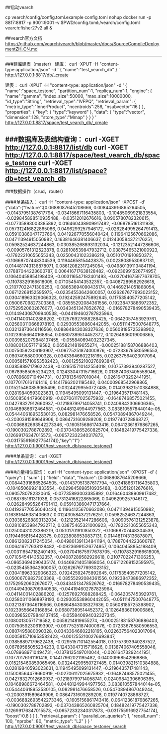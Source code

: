 



##启动vearch

cp vearch/config/config.toml.example config.toml
nohup docker run -p 8817:8817 -p 9001:9001 -v $PWD/config.toml:/vearch/config.toml vearch:fisher27v2 all &


##vearch官方文档
https://github.com/vearch/vearch/blob/master/docs/SourceCompileDeploymentZH_CN.md

-----------------
###建库建表（master）
建库：
curl -XPUT -H "content-type:application/json" -d '
{
"name":"test_vearch_db"
}
' http://127.0.0.1:8817/db/_create

建表：
curl -XPUT -H "content-type: application/json" -d '
{
"name":"space_testone",
"partition_num":1,
"replica_num":1,
"engine": {
"name":"gamma",
"index_size":50000,
"max_size":10000000,
"id_type":"String",
"retrieval_type":"IVFPQ",
"retrieval_param": {
"metric_type":"InnerProduct",
"ncentroids":256,
"nsubvector":16
}
},
"properties": {
"key": {
"type":"keyword"
},
"data": {
"type":"vector",
"dimension":128,
"store_type":"Mmap"
}
}
}
' http://127.0.0.1:8817/space/test_vearch_db/_create

###数据库及表结构查询：
curl -XGET http://127.0.0.1:8817/list/db
curl -XGET http://127.0.0.1:8817/space/test_vearch_db/space_testone
curl -XGET http://127.0.0.1:8817/list/space?db=test_vearch_db
-----------------------
###数据操作（crud，router）

####单条插入：
curl -H "content-type: application/json" -XPOST -d'
{"data":{"feature":[0.0688087645208666, 0.008443916865264505, -0.01437951387617794, -0.03418667116435803, -0.10485069921833554, -0.029845898510935488, -0.03512012676616, 0.0905780782320615, -0.07735893003385892, 0.016460438909917482, -0.068785161311938, 0.057312416822865066, 0.0496299257946172, -0.026284995264791413, 0.059103860471737664, 0.041926770556040424, 0.11964125670662086, 0.04711394915050982, 0.16381646381406637, 0.012430584372176251, 0.05982524637244863, 0.030385268893132034, -0.12123521447286606, -0.00905761312523878, 0.028108539847932712, 0.03875465321000923, -0.17822210655655343, 0.02500431023386219, 0.05101701910850372, -0.10668707448304539, 0.11944658154428375, 0.00238089530837131, 0.014481743136878071, 0.08612082317245054, -0.049801391134841194, 0.17887044223600787, 0.006416717638128482, -0.09236991526774957, 0.10640458854198409, -0.003116547182401493, -0.037041675977678705, -0.11078329166618005, 0.07105454143532357, -0.04087289582926618, 0.21077022471306253, -0.08653694090435174, 0.14469214051868054, 0.06712269152595975, -0.02354553642600057, 0.026267677693023152, 0.030418963329066323, 0.19242592475892645, 0.11753540577205142, 0.05006709827303369, -0.08555292084361556, 0.19238473886972352, 0.17529520602676077, -0.03434513478526762, -0.016978278490539435, 0.014494308709940538, -0.044194602787825964, -0.04114001402886202, -0.12576927688288425, -0.0642057453929761, 0.025803110668978193, 0.029305538960442055, -0.05111475007648775, 0.03213873646116566, 0.08864843038327636, 0.05608185725398902, 0.10239556640168854, 0.06807389514452372, 0.10264836019006865, 0.0039852079848137455, -0.055840694032327345, 0.10800130571719582, 0.0658214819655274, -0.00025188158706886403, 0.00750592306193907, -0.09775251874000876, -0.07233676580596553, 0.0807495880090328, 0.03433646602218165, 0.022637564023017094, 0.0005815710953582423, -0.0012552100276693847, 0.03858897179622438, -0.029515710142554018, 0.10757393940287527, 0.06789585055234233, 0.12433047315716626, 0.013874067405558046, -0.0789689710494731, -0.1378135497010044, -0.02616473292441951, 0.10770176161161416, 0.14417962021195482, 0.04000968542968865, 0.015215460859065496, 0.03244299550727485, 0.014039821510384888, 0.02819840593023631, 0.11945495099131447, -0.2196435717481143, 0.15008564479660919, -0.02706117025675932, -0.16487468575021455, 0.04278327912660937, -0.12189799714058741, 0.02409842306606365, 0.10468986672464581, -0.04481249944977563, 3.083810557844014e-05, 0.054440618953530105, 0.082981476658526, 0.05470894867049244, -0.2030391589649906, 0.0864731609289208, 0.0197740728868727, -0.0036882693542273346, -0.1605156861743416, 0.06412361876867265, -0.1900302788702893, -0.037043865260825704, 0.18482419775427336, 0.12699176347015573, -0.06572332340317873, -0.031755916927754174]},"key":"1"}
' http://127.0.0.1:9001/test_vearch_db/space_testone/1

####单条查询：
curl -XGET http://127.0.0.1:9001/test_vearch_db/space_testone/1



####向量相似查询：
curl -H "content-type: application/json" -XPOST -d'
{
"query": {
"sum":[
{
"field": "data",
"feature": [0.0688087645208666, 0.008443916865264505, -0.01437951387617794, -0.03418667116435803, -0.10485069921833554, -0.029845898510935488, -0.03512012676616, 0.0905780782320615, -0.07735893003385892, 0.016460438909917482, -0.068785161311938, 0.057312416822865066, 0.0496299257946172, -0.026284995264791413, 0.059103860471737664, 0.041926770556040424, 0.11964125670662086, 0.04711394915050982, 0.16381646381406637, 0.012430584372176251, 0.05982524637244863, 0.030385268893132034, -0.12123521447286606, -0.00905761312523878, 0.028108539847932712, 0.03875465321000923, -0.17822210655655343, 0.02500431023386219, 0.05101701910850372, -0.10668707448304539, 0.11944658154428375, 0.00238089530837131, 0.014481743136878071, 0.08612082317245054, -0.049801391134841194, 0.17887044223600787, 0.006416717638128482, -0.09236991526774957, 0.10640458854198409, -0.003116547182401493, -0.037041675977678705, -0.11078329166618005, 0.07105454143532357, -0.04087289582926618, 0.21077022471306253, -0.08653694090435174, 0.14469214051868054, 0.06712269152595975, -0.02354553642600057, 0.026267677693023152, 0.030418963329066323, 0.19242592475892645, 0.11753540577205142, 0.05006709827303369, -0.08555292084361556, 0.19238473886972352, 0.17529520602676077, -0.03434513478526762, -0.016978278490539435, 0.014494308709940538, -0.044194602787825964, -0.04114001402886202, -0.12576927688288425, -0.0642057453929761, 0.025803110668978193, 0.029305538960442055, -0.05111475007648775, 0.03213873646116566, 0.08864843038327636, 0.05608185725398902, 0.10239556640168854, 0.06807389514452372, 0.10264836019006865, 0.0039852079848137455, -0.055840694032327345, 0.10800130571719582, 0.0658214819655274, -0.00025188158706886403, 0.00750592306193907, -0.09775251874000876, -0.07233676580596553, 0.0807495880090328, 0.03433646602218165, 0.022637564023017094, 0.0005815710953582423, -0.0012552100276693847, 0.03858897179622438, -0.029515710142554018, 0.10757393940287527, 0.06789585055234233, 0.12433047315716626, 0.013874067405558046, -0.0789689710494731, -0.1378135497010044, -0.02616473292441951, 0.10770176161161416, 0.14417962021195482, 0.04000968542968865, 0.015215460859065496, 0.03244299550727485, 0.014039821510384888, 0.02819840593023631, 0.11945495099131447, -0.2196435717481143, 0.15008564479660919, -0.02706117025675932, -0.16487468575021455, 0.04278327912660937, -0.12189799714058741, 0.02409842306606365, 0.10468986672464581, -0.04481249944977563, 3.083810557844014e-05, 0.054440618953530105, 0.082981476658526, 0.05470894867049244, -0.2030391589649906, 0.0864731609289208, 0.0197740728868727, -0.0036882693542273346, -0.1605156861743416, 0.06412361876867265, -0.1900302788702893, -0.037043865260825704, 0.18482419775427336, 0.12699176347015573, -0.06572332340317873, -0.031755916927754174],
"boost":0.8
}
]
},
"retrieval_param": {
"parallel_on_queries": 1,
"recall_num" : 100,
"nprobe": 80,
"metric_type": "L2"
}
}
' http://127.0.0.1:9001/test_vearch_db/space_testone/_search
